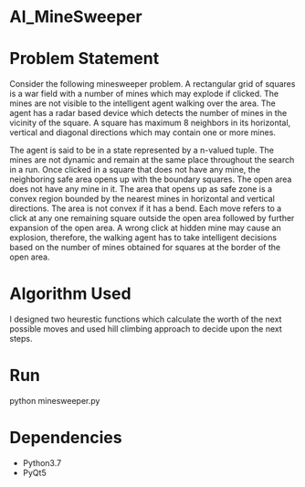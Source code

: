 # AI_MineSweeper

# Problem Statement
Consider the following minesweeper problem. A rectangular grid of
squares is a war field with a number of mines which may explode if clicked. The mines are
not visible to the intelligent agent walking over the area. The agent has a radar based device which
detects the number of mines in the vicinity of the square. A square has maximum 8 neighbors in its
horizontal, vertical and diagonal directions which may contain one or more mines.

The agent is said to be in a state represented by a n-valued tuple. The mines are not dynamic and remain at the same place throughout the search in a run. Once clicked in a square that does not have any mine, the neighboring safe area opens up with the boundary squares. The open area does not have any mine in it. The area that opens up as safe zone is a convex region
bounded by the nearest mines in horizontal and vertical directions. The area is not convex if it has a bend. Each move refers to a click at any one remaining square outside the open area followed by further expansion of the open area. A wrong click at hidden mine may cause an explosion, therefore, the walking agent has to take intelligent decisions based on the number of mines obtained for squares at the border of the open area.

# Algorithm Used

I designed two heurestic functions which calculate the worth of the next possible moves and used hill climbing approach to decide upon the next steps.

# Run

python minesweeper.py

# Dependencies

- Python3.7
- PyQt5
